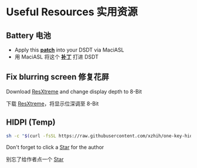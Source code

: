 # Useful Resources 实用资源

## Battery 电池

- Apply this **[patch](https://github.com/williambj1/Hackintosh-EFI-Lenovo-Yoga-720-12IKB/blob/master/Resources/Battery_Lenovo_Yoga_720-12IKB.txt)** into your DSDT via MaciASL
- 用 MaciASL 将这个 **[补丁](https://github.com/williambj1/Hackintosh-EFI-Lenovo-Yoga-720-12IKB/blob/master/Resources/Battery_Lenovo_Yoga_720-12IKB.txt)** 打进 DSDT

## Fix blurring screen 修复花屏

Download [ResXtreme](https://github.com/williambj1/Hackintosh-EFI-Lenovo-Yoga-720-12IKB/blob/master/Resources/ResXtreme.zip) and change display depth to 8-Bit

下载 [ResXtreme](https://github.com/williambj1/Hackintosh-EFI-Lenovo-Yoga-720-12IKB/blob/master/Resources/ResXtreme.zip)，将显示位深调至 8-Bit

## HIDPI (Temp)

```bash
sh -c "$(curl -fsSL https://raw.githubusercontent.com/xzhih/one-key-hidpi/master/hidpi.sh)"
```

Don't forget to click a [Star](https://github.com/xzhih/one-key-hidpi) for the author

别忘了给作者点一个 [Star](https://github.com/xzhih/one-key-hidpi)
